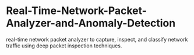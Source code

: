 # Real-Time-Network-Packet-Analyzer-and-Anomaly-Detection
real-time network packet analyzer to capture, inspect, and classify network traffic using deep packet inspection techniques.

